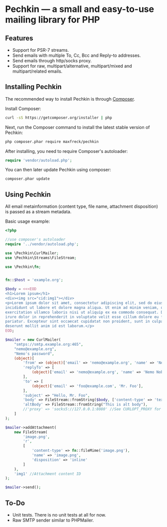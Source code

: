 # Pechkin — a small and easy-to-use mailing library for PHP

## Features

- Support for PSR-7 streams.
- Send emails with multiple To, Cc, Bcc and Reply-to addresses.
- Send emails through http/socks proxy.
- Support for raw, multipart/alternative, multipart/mixed and multipart/related emails.

## Installing Pechkin

The recommended way to install Pechkin is through [Composer](http://getcomposer.org).

Install Composer:

```bash
curl -sS https://getcomposer.org/installer | php
```

Next, run the Composer command to install the latest stable version of Pechkin:

```bash
php composer.phar require maxfreck/pechkin
```

After installing, you need to require Composer's autoloader:

```php
require 'vendor/autoload.php';
```

You can then later update Pechkin using composer:

 ```bash
composer.phar update
 ```

## Using Pechkin

All email metainformation (content type, file name, attachment disposition) is passed as a stream metadata.

Basic usage example:

```php
<?php

//use composer's autoloader
require '../vendor/autoload.php';

use \Pechkin\CurlMailer;
use \Pechkin\Streams\FileStream;

use \Pechkin\fn;


fn::$host = 'example.org';

$body = <<<EOD
<h1>Lorem ipsum</h1>
<div><img src="cid:img1"></div>
<p>Lorem ipsum dolor sit amet, consectetur adipiscing elit, sed do eiusmod tempor
incididunt ut labore et dolore magna aliqua. Ut enim ad minim veniam, quis nostrud
exercitation ullamco laboris nisi ut aliquip ex ea commodo consequat. Duis aute
irure dolor in reprehenderit in voluptate velit esse cillum dolore eu fugiat nulla
pariatur. Excepteur sint occaecat cupidatat non proident, sunt in culpa qui officia
deserunt mollit anim id est laborum.</p>
EOD;

$mailer = new CurlMailer(
    "smtps://smtp.example.org:465",
    "nemo@example.org",
    "Nemo's password",
    (object)[
        'from' => (object)['email' => 'nemo@example.org', 'name' => 'Nemo Nobody'],
        'replyTo' => [
            (object)['email' => 'nemo@example.org', 'name' => 'Nemo Nobody'],
        ],
        'to' => [
            (object)['email' => 'foo@example.com', 'Mr. Foo'],
        ],
        'subject' => "Hello, Mr. Foo",
        'body' => FileStream::fromString($body, ['content-type' => 'text/html; charset="utf-8"']),
        'altBody' => FileStream::fromString("This is alt body"),
        //'proxy' => 'socks5://127.0.0.1:8080' //See CURLOPT_PROXY for more information
    ]
);

$mailer->addAttachment(
    new FileStream(
        'image.png',
        'r',
        [
            'content-type' => fn::fileMime('image.png'),
            'name' => 'image.png',
            'disposition' => 'inline'
        ]
    ),
    'img1' //Attachment content ID
);

$mailer->send();
```

## To-Do

- Unit tests. There is no unit tests at all for now.
- Raw SMTP sender similar to PHPMailer.